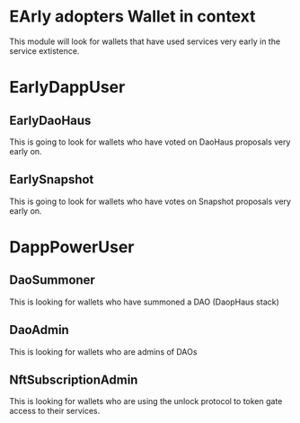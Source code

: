 # EArly adopters Wallet in context

This module will look for wallets that have used services very early in the service extistence.

# EarlyDappUser
## EarlyDaoHaus

This is going to look for wallets who have voted on DaoHaus proposals very early on.

## EarlySnapshot

This is going to look for wallets who have votes on Snapshot proposals very early on.

# DappPowerUser
## DaoSummoner

This is looking for wallets who have summoned a DAO (DaopHaus stack)

## DaoAdmin

This is looking for wallets who are admins of DAOs

## NftSubscriptionAdmin

This is looking for wallets who are using the unlock protocol to token gate access to their services.